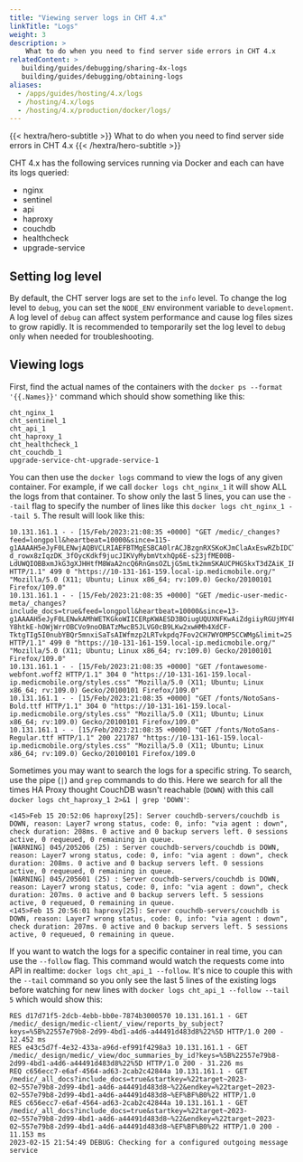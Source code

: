 ```yaml
---
title: "Viewing server logs in CHT 4.x"
linkTitle: "Logs"
weight: 3
description: >
    What to do when you need to find server side errors in CHT 4.x
relatedContent: >
   building/guides/debugging/sharing-4x-logs
   building/guides/debugging/obtaining-logs
aliases:
  - /apps/guides/hosting/4.x/logs
  - /hosting/4.x/logs
  - /hosting/4.x/production/docker/logs/
---
```


{{< hextra/hero-subtitle >}}
  What to do when you need to find server side errors in CHT 4.x
{{< /hextra/hero-subtitle >}}

CHT 4.x has the following services running via Docker and each can have its logs queried:

* nginx
* sentinel
* api
* haproxy
* couchdb
* healthcheck
* upgrade-service

## Setting log level

By default, the CHT server logs are set to the `info` level. To change the log level to `debug`, you can set the `NODE_ENV` environment variable to `development`.  A log level of `debug` can affect system performance and cause log files sizes to grow rapidly.  It is recommended to temporarily set the log level to `debug` only when needed for troubleshooting.

## Viewing logs

First, find the actual names of the containers with the  `docker ps --format '{{.Names}}'`  command which should show something like this:

```
cht_nginx_1
cht_sentinel_1
cht_api_1
cht_haproxy_1
cht_healthcheck_1
cht_couchdb_1
upgrade-service-cht-upgrade-service-1
```

You can then use the `docker logs` command to view the logs of any given container.  For example, if we call `docker logs cht_nginx_1` it will show ALL the logs from that container.  To show only the last 5 lines, you can use the `--tail` flag to specify the number of lines like this `docker logs cht_nginx_1 --tail 5`.  The result will look like this:

```
10.131.161.1 - - [15/Feb/2023:21:08:35 +0000] "GET /medic/_changes?feed=longpoll&heartbeat=10000&since=115-g1AAAAH5eJyF0LENwjAQBVCLRIAEFBTMgESBCA0lrACJBzgnRXSKoKJmClaAxEswRZbIDCTHZ4GzXPzCT-d_rowx8zIqzDK_3fOycKdkf9jucJIKVyMybmVtxhQp6E-s23jfME00B-LdUWQIOBBxmJkG3gXJHHtfM8WaA2ncQ6RnGmsOZLjG5mLtk2mmSKAUCPHGSkxT3dZAiK_IR28A1AMhzta2wbko2iJe3ndMC92iaIfAzwrTmn8as5aY&limit=25 HTTP/1.1" 499 0 "https://10-131-161-159.local-ip.medicmobile.org/" "Mozilla/5.0 (X11; Ubuntu; Linux x86_64; rv:109.0) Gecko/20100101 Firefox/109.0"
10.131.161.1 - - [15/Feb/2023:21:08:35 +0000] "GET /medic-user-medic-meta/_changes?include_docs=true&feed=longpoll&heartbeat=10000&since=13-g1AAAAH5eJyF0LENwkAMhWETKGkoWIICERpKWAESD3BOiugUQUXNFKwAiZdgiiyRGUjMY4FYV_zFfbJ8VxPRspqXtCpu96Iq5ZTuD9sdTlrjKgkka-Y8htkE-hOWjWrrOBCVo9noOBATzMwcB5JLVG0cB9LKw2xwHMh4XdCF-TktgTIg5I0nubYBQr5mnxiSaTsAIWfmzp2LRTvkpdq7Fov2CH7WYOMP5CCWMg&limit=25 HTTP/1.1" 499 0 "https://10-131-161-159.local-ip.medicmobile.org/" "Mozilla/5.0 (X11; Ubuntu; Linux x86_64; rv:109.0) Gecko/20100101 Firefox/109.0"
10.131.161.1 - - [15/Feb/2023:21:08:35 +0000] "GET /fontawesome-webfont.woff2 HTTP/1.1" 304 0 "https://10-131-161-159.local-ip.medicmobile.org/styles.css" "Mozilla/5.0 (X11; Ubuntu; Linux x86_64; rv:109.0) Gecko/20100101 Firefox/109.0"
10.131.161.1 - - [15/Feb/2023:21:08:35 +0000] "GET /fonts/NotoSans-Bold.ttf HTTP/1.1" 304 0 "https://10-131-161-159.local-ip.medicmobile.org/styles.css" "Mozilla/5.0 (X11; Ubuntu; Linux x86_64; rv:109.0) Gecko/20100101 Firefox/109.0"
10.131.161.1 - - [15/Feb/2023:21:08:35 +0000] "GET /fonts/NotoSans-Regular.ttf HTTP/1.1" 200 221787 "https://10-131-161-159.local-ip.medicmobile.org/styles.css" "Mozilla/5.0 (X11; Ubuntu; Linux x86_64; rv:109.0) Gecko/20100101 Firefox/109.0
```

Sometimes you may want to search the logs for a specific string. To search, use the pipe (`|`) and `grep` commands to do this.  Here we search for all the times HA Proxy thought CouchDB wasn't reachable (`DOWN`) with this call `docker logs cht_haproxy_1 2>&1 | grep 'DOWN'`:

```
<145>Feb 15 20:52:06 haproxy[25]: Server couchdb-servers/couchdb is DOWN, reason: Layer7 wrong status, code: 0, info: "via agent : down", check duration: 208ms. 0 active and 0 backup servers left. 0 sessions active, 0 requeued, 0 remaining in queue.
[WARNING] 045/205206 (25) : Server couchdb-servers/couchdb is DOWN, reason: Layer7 wrong status, code: 0, info: "via agent : down", check duration: 208ms. 0 active and 0 backup servers left. 0 sessions active, 0 requeued, 0 remaining in queue.
[WARNING] 045/205601 (25) : Server couchdb-servers/couchdb is DOWN, reason: Layer7 wrong status, code: 0, info: "via agent : down", check duration: 207ms. 0 active and 0 backup servers left. 5 sessions active, 0 requeued, 0 remaining in queue.
<145>Feb 15 20:56:01 haproxy[25]: Server couchdb-servers/couchdb is DOWN, reason: Layer7 wrong status, code: 0, info: "via agent : down", check duration: 207ms. 0 active and 0 backup servers left. 5 sessions active, 0 requeued, 0 remaining in queue.
```

If you want to watch the logs for a specific container in real time, you can use the `--follow` flag.  This command would watch the requests come into API in realtime: `docker logs cht_api_1 --follow`.  It's nice to couple this with the `--tail` command so you only see the last 5 lines of the existing logs before watching for new lines with `docker logs cht_api_1 --follow --tail 5` which would show this:

```
RES d17d71f5-2dcb-4ebb-bb0e-7874b3000570 10.131.161.1 - GET /medic/_design/medic-client/_view/reports_by_subject?keys=%5B%22557e79b8-2d99-4bd1-a4d6-a44491d483d8%22%5D HTTP/1.0 200 - 12.452 ms
RES e43c5d7f-4e32-433a-a96d-ef991f4298a3 10.131.161.1 - GET /medic/_design/medic/_view/doc_summaries_by_id?keys=%5B%22557e79b8-2d99-4bd1-a4d6-a44491d483d8%22%5D HTTP/1.0 200 - 31.226 ms
REQ c656ecc7-e6af-4564-ad63-2cab2c42844a 10.131.161.1 - GET /medic/_all_docs?include_docs=true&startkey=%22target~2023-02~557e79b8-2d99-4bd1-a4d6-a44491d483d8~%22&endkey=%22target~2023-02~557e79b8-2d99-4bd1-a4d6-a44491d483d8~%EF%BF%B0%22 HTTP/1.0
RES c656ecc7-e6af-4564-ad63-2cab2c42844a 10.131.161.1 - GET /medic/_all_docs?include_docs=true&startkey=%22target~2023-02~557e79b8-2d99-4bd1-a4d6-a44491d483d8~%22&endkey=%22target~2023-02~557e79b8-2d99-4bd1-a4d6-a44491d483d8~%EF%BF%B0%22 HTTP/1.0 200 - 11.153 ms
2023-02-15 21:54:49 DEBUG: Checking for a configured outgoing message service 
```

